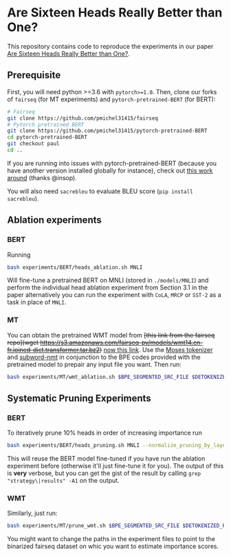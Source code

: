 # Are Sixteen Heads Really Better than One?

This repository contains code to reproduce the experiments in our paper [Are Sixteen Heads Really Better than One?](https://arxiv.org/abs/1905.10650).

## Prerequisite

First, you will need python >=3.6 with `pytorch>=1.0`. Then, clone our forks of `fairseq` (for MT experiments) and `pytorch-pretrained-BERT` (for BERT):

```bash
# Fairseq
git clone https://github.com/pmichel31415/fairseq
# Pytorch pretrained BERT
git clone https://github.com/pmichel31415/pytorch-pretrained-BERT
cd pytorch-pretrained-BERT
git checkout paul
cd ..
```

If you are running into issues with pytorch-pretrained-BERT (because you have another version installed globally for instance), check out [this work around](https://github.com/pmichel31415/are-16-heads-really-better-than-1/issues/2#issuecomment-559013710) (thanks @insop).

You will also need `sacrebleu` to evaluate BLEU score  (`pip install sacrebleu`).

## Ablation experiments

### BERT

Running

```bash
bash experiments/BERT/heads_ablation.sh MNLI
```

Will fine-tune a pretrained BERT on MNLI (stored in `./models/MNLI`) and perform the individual head ablation experiment from Section 3.1 in the paper alternatively you can run the experiment with `CoLA`, `MRCP` or `SST-2` as a task in place of `MNLI`.

### MT

You can obtain the pretrained WMT model from ~~[this link from the fairseq repo](wget https://s3.amazonaws.com/fairseq-py/models/wmt14.en-fr.joined-dict.transformer.tar.bz2)~~ [now this link](https://dl.fbaipublicfiles.com/fairseq/models/wmt14.en-fr.joined-dict.transformer.tar.bz2). Use the [Moses tokenizer](https://github.com/moses-smt/mosesdecoder) and [subword-nmt](https://github.com/rsennrich/subword-nmt) in conjunction to the BPE codes provided with the pretrained model to prepair any input file you want. Then run:

```bash
bash experiments/MT/wmt_ablation.sh $BPE_SEGMENTED_SRC_FILE $DETOKENIZED_REF_FILE
```

## Systematic Pruning Experiments

### BERT

To iteratively prune 10% heads in order of increasing importance run

```bash
bash experiments/BERT/heads_pruning.sh MNLI --normalize_pruning_by_layer
```

This will reuse the BERT model fine-tuned if you have run the ablation experiment before (otherwise it'll just fine-tune it for you). The output of this is **very** verbose, but you can get the gist of the result by calling `grep "strategy\|results" -A1` on the output.

### WMT

Similarly, just run:

```bash
bash experiments/MT/prune_wmt.sh $BPE_SEGMENTED_SRC_FILE $DETOKENIZED_REF_FILE
```

You might want to change the paths in the experiment files to point to the binarized fairseq dataset on whic you want to estimate importance scores.
